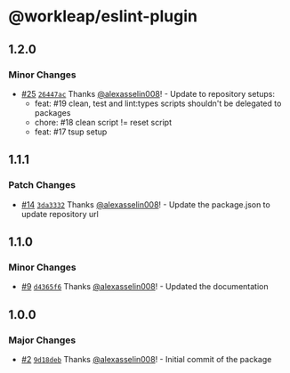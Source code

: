 # @workleap/eslint-plugin

## 1.2.0

### Minor Changes

- [#25](https://github.com/workleap/wl-web-configs/pull/25) [`26447ac`](https://github.com/workleap/wl-web-configs/commit/26447acc2cb2dca69667e171ab37bca330ecfde5) Thanks [@alexasselin008](https://github.com/alexasselin008)! - Update to repository setups:
  - feat: #19 clean, test and lint:types scripts shouldn't be delegated to packages
  - chore: #18 clean script != reset script
  - feat: #17 tsup setup

## 1.1.1

### Patch Changes

- [#14](https://github.com/workleap/wl-web-configs/pull/14) [`3da3332`](https://github.com/workleap/wl-web-configs/commit/3da33327fd24874b9f26568f54d4dad0941753c2) Thanks [@alexasselin008](https://github.com/alexasselin008)! - Update the package.json to update repository url

## 1.1.0

### Minor Changes

- [#9](https://github.com/workleap/wl-web-configs/pull/9) [`d4365f6`](https://github.com/workleap/wl-web-configs/commit/d4365f63033989ac4d7358186c188175d5ef60e9) Thanks [@alexasselin008](https://github.com/alexasselin008)! - Updated the documentation

## 1.0.0

### Major Changes

- [#2](https://github.com/workleap/wl-web-configs/pull/2) [`9d18deb`](https://github.com/workleap/wl-web-configs/commit/9d18debcaa1704806b04f7045789823245fd1c9b) Thanks [@alexasselin008](https://github.com/alexasselin008)! - Initial commit of the package
